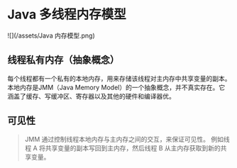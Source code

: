 # Java 多线程内存模型
![](/assets/Java 内存模型.png)

## 线程私有内存（抽象概念）
每个线程都有一个私有的本地内存，用来存储该线程对主内存中共享变量的副本。
本地内存是JMM（Java Memory Model）的一个抽象概念，并不真实存在。它涵盖了缓存、写缓冲区、寄存器以及其他的硬件和编译器优。
## 可见性
> JMM 通过控制线程本地内存与主内存之间的交互，来保证可见性。
例如线程 A 将共享变量的副本写回到主内存，然后线程 B 从主内存获取到新的共享变量。


